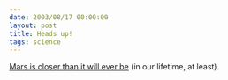 ```yaml
---
date: 2003/08/17 00:00:00
layout: post
title: Heads up!
tags: science
---
```


[Mars is closer than it will ever be](http://www.space.com/spacewatch/mars_preview_021108.html) (in our lifetime, at least).
